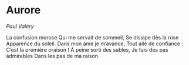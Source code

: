 # Aurore

*Paul Valéry*

La confusion morose
Qui me servait de sommeil,
Se dissipe dès la rose
Apparence du soleil.
Dans mon âme je m’avance,
Tout ailé de confiance :
C’est la première oraison !
À peine sorti des sables,
Je fais des pas admirables
Dans les pas de ma raison.
